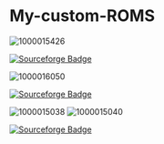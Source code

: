# My-custom-ROMS
![1000015426](https://github.com/Muhammedd13/My-custom-ROM/assets/113644562/ae3d506b-1916-4395-8989-ad66903ac57f)

[![Sourceforge Badge](https://img.shields.io/badge/-Project_Matrixx-000?style=quare&labelColor=000&logo=Sourceforge&logoColor=blue&link=link)](https://sourceforge.net/projects/ginkgorom/files/Matrixx-v10.3.0-UNOFFICAL-ginkgo-Vanilla-20240304.zip/download) 

![1000016050](https://github.com/Muhammedd13/My-custom-ROM/assets/113644562/456055c4-339c-4615-95b7-504faa95ddb4)

[![Sourceforge Badge](https://img.shields.io/badge/-Genesis_OS-000?style=quare&labelColor=000&logo=Sourceforge&logoColor=brown&link=link)](https://sourceforge.net/projects/ginkgorom/files/GenesisOS-Utopia-v1.0-ginkgo-UNOFFICIAL-20240309-0748.zip/download) 

![1000015038](https://github.com/Muhammedd13/My-custom-ROM/assets/113644562/8e17171e-33e4-4584-b4b4-8495e898bd86)
![1000015040](https://github.com/Muhammedd13/My-custom-ROM/assets/113644562/c21149bb-6a5c-48f6-bf6e-884573e7c6b2)


[![Sourceforge Badge](https://img.shields.io/badge/-SUPERİOR_OS-000?style=quare&labelColor=000&logo=Sourceforge&logoColor=white&link=link)](https://sourceforge.net/projects/ginkgorom/files/SuperiorOS-Fourteen-ginkgo-COMMUNITY-20240314-1804.zip/download)
